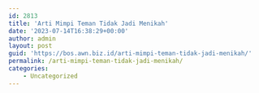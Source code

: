 ```yaml
---
id: 2813
title: 'Arti Mimpi Teman Tidak Jadi Menikah'
date: '2023-07-14T16:38:29+00:00'
author: admin
layout: post
guid: 'https://bos.awn.biz.id/arti-mimpi-teman-tidak-jadi-menikah/'
permalink: /arti-mimpi-teman-tidak-jadi-menikah/
categories:
    - Uncategorized
---
```


